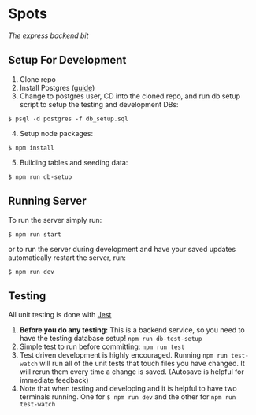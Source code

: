 # Spots

_The express backend bit_

## Setup For Development
1. Clone repo
2. Install Postgres ([guide](https://www.digitalocean.com/community/tutorials/how-to-install-and-use-postgresql-on-ubuntu-18-04))
3. Change to postgres user, CD into the cloned repo, and run db setup script to setup the testing and development DBs:
```
$ psql -d postgres -f db_setup.sql
```

4. Setup node packages:
```
$ npm install
```
5. Building tables and seeding data:
```
$ npm run db-setup
```

## Running Server
To run the server simply run:
```
$ npm run start
```

or to run the server during development and have your saved updates automatically restart the server, run:

```
$ npm run dev
```

## Testing
All unit testing is done with [Jest](https://jestjs.io/)
1. **Before you do any testing:** This is a backend service, so you need to have the testing database setup! `npm run db-test-setup` 
1. Simple test to run before committing: `npm run test`
1. Test driven development is highly encouraged. Running `npm run test-watch` will run all of the unit tests that touch files you have changed. It will rerun them every time a change is saved. (Autosave is helpful for immediate feedback)
1. Note that when testing and developing and it is helpful to have two terminals running. One for `$ npm run dev` and the other for `npm run test-watch`